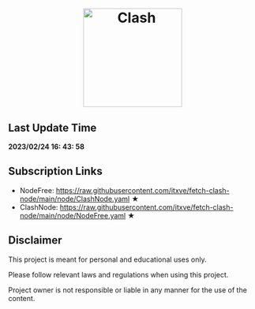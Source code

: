 <h1 align="center">
  <img src="https://github.com/Dreamacro/clash/raw/master/docs/logo.png" alt="Clash" width="200">
 
</h1>

## Last Update Time

<b><time>2023/02/24 16: 43: 58</time></b>

## Subscription Links

- NodeFree: https://raw.githubusercontent.com/itxve/fetch-clash-node/main/node/ClashNode.yaml ★
- ClashNode: https://raw.githubusercontent.com/itxve/fetch-clash-node/main/node/NodeFree.yaml ★

## Disclaimer

This project is meant for personal and educational uses only.

Please follow relevant laws and regulations when using this project.

Project owner is not responsible or liable in any manner for the use of the content.
